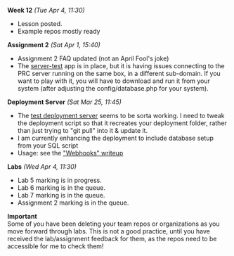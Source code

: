 **Week 12** *(Tue Apr 4, 11:30)*  
- Lesson posted. 
- Example repos mostly ready

**Assignment 2** *(Sat Apr 1, 15:40)*
- Assignment 2 FAQ updated (not an April Fool's joke)
- The [server-test](https://github.com/jim-parry/server-test) app is in place, but it is having issues
connecting to the PRC server running on the same box, in a different
sub-domain. If you want to play with it, you will have to download
and run it from your system (after adjusting the config/database.php for your
system).

**Deployment Server** *(Sat Mar 25, 11:45)*  
- The [test deployment server](http://deployer.jlparry.com/) seems to be sorta working.
I need to tweak the deployment script so that it recreates your deployment folder,
rather than just trying to "git pull" into it & update it.
- I am currently enhancing the deployment to include database setup from your SQL script
- Usage: see the ["Webhooks" writeup](/display/lesson/webhooks) 

**Labs** *(Wed Apr 4, 11:30)*  
- Lab 5 marking is in progress.
- Lab 6 marking is in the queue.
- Lab 7 marking is in the queue.
- Assignment 2 marking is in the queue.

**Important**  
Some of you have been deleting your team repos or organizations as you move
forward through labs. This is not a good practice, until you have
received the lab/assignment feedback for them, as the repos need to
be accessible for me to check them!
